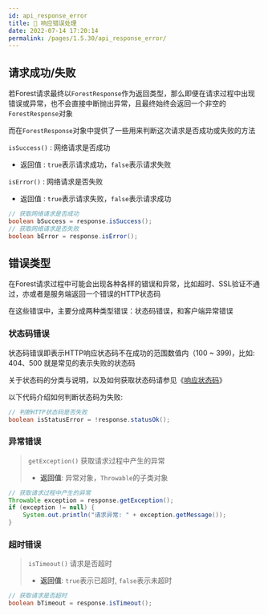 ```yaml
---
id: api_response_error
title: 🏥 响应错误处理
date: 2022-07-14 17:20:14
permalink: /pages/1.5.30/api_response_error/
---
```


## 请求成功/失败

若Forest请求最终以`ForestResponse`作为返回类型，那么即便在请求过程中出现错误或异常，也不会直接中断抛出异常，且最终始终会返回一个非空的`ForestResponse`对象

而在`ForestResponse`对象中提供了一些用来判断这次请求是否成功或失败的方法

`isSuccess()` : 网络请求是否成功

- 返回值 : `true`表示请求成功，`false`表示请求失败

`isError()` : 网络请求是否失败

- 返回值 : `true`表示请求失败，`false`表示请求成功

```java
// 获取网络请求是否成功
boolean bSuccess = response.isSuccess();
// 获取网络请求是否失败
boolean bError = response.isError();
```



## 错误类型

在Forest请求过程中可能会出现各种各样的错误和异常，比如超时、SSL验证不通过，亦或者是服务端返回一个错误的HTTP状态码

在这些错误中，主要分成两种类型错误：状态码错误，和客户端异常错误

### 状态码错误

状态码错误即表示HTTP响应状态码不在成功的范围数值内（100 ~ 399)，比如: 404、500 就是常见的表示失败的状态码

关于状态码的分类与说明，以及如何获取状态码请参见《[响应状态码](/pages/1.5.30/api_response_status/)》

以下代码介绍如何判断状态码为失败:

```java
// 判断HTTP状态码是否失败
boolean isStatusError = !response.statusOk();
```

### 异常错误

> `getException()` 获取请求过程中产生的异常
>
>- <b>返回值</b>: 异常对象，`Throwable`的子类对象

```java
// 获取请求过程中产生的异常
Throwable exception = response.getException();
if (exception != null) {
    System.out.println("请求异常: " + exception.getMessage());    
}
``` 

### 超时错误

> `isTimeout()` 请求是否超时
>
>- <b>返回值</b>: `true`表示已超时, `false`表示未超时

```java
// 获取请求是否超时
boolean bTimeout = response.isTimeout();
``` 

